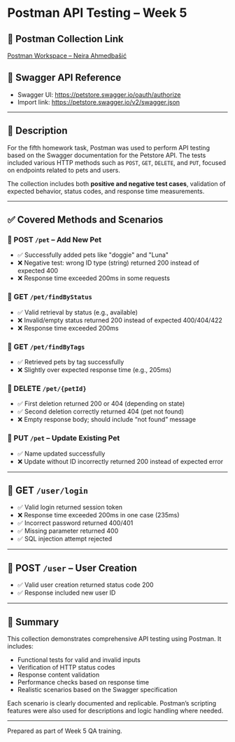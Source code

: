 # Postman API Testing – Week 5

## 🔗 Postman Collection Link
[Postman Workspace – Neira Ahmedbašić](https://speeding-equinox-9547367.postman.co/workspace/Neira-Ahmedba%C5%A1i%C4%87's-Workspace~05a1c4b7-a517-492f-86e3-db397e2b797e/collection/45834032-2c5d455f-95ac-41de-b2e2-cf5415e6b8e5?action=share&creator=45834032)

## 🔗 Swagger API Reference
- Swagger UI: https://petstore.swagger.io/oauth/authorize  
- Import link: https://petstore.swagger.io/v2/swagger.json

---

## 📄 Description

For the fifth homework task, Postman was used to perform API testing based on the Swagger documentation for the Petstore API. The tests included various HTTP methods such as `POST`, `GET`, `DELETE`, and `PUT`, focused on endpoints related to pets and users.

The collection includes both **positive and negative test cases**, validation of expected behavior, status codes, and response time measurements.

---

## ✅ Covered Methods and Scenarios

### 🔹 POST `/pet` – Add New Pet
- ✅ Successfully added pets like "doggie" and "Luna"
- ❌ Negative test: wrong ID type (string) returned 200 instead of expected 400
- ❌ Response time exceeded 200ms in some requests

### 🔹 GET `/pet/findByStatus`
- ✅ Valid retrieval by status (e.g., available)
- ❌ Invalid/empty status returned 200 instead of expected 400/404/422
- ❌ Response time exceeded 200ms

### 🔹 GET `/pet/findByTags`
- ✅ Retrieved pets by tag successfully
- ❌ Slightly over expected response time (e.g., 205ms)

### 🔹 DELETE `/pet/{petId}`
- ✅ First deletion returned 200 or 404 (depending on state)
- ✅ Second deletion correctly returned 404 (pet not found)
- ❌ Empty response body; should include “not found” message

### 🔹 PUT `/pet` – Update Existing Pet
- ✅ Name updated successfully
- ❌ Update without ID incorrectly returned 200 instead of expected error

---

## 🔹 GET `/user/login`
- ✅ Valid login returned session token
- ❌ Response time exceeded 200ms in one case (235ms)
- ✅ Incorrect password returned 400/401
- ✅ Missing parameter returned 400
- ✅ SQL injection attempt rejected

---

## 🔹 POST `/user` – User Creation
- ✅ Valid user creation returned status code 200
- ✅ Response included new user ID

---

## 📌 Summary

This collection demonstrates comprehensive API testing using Postman. It includes:

- Functional tests for valid and invalid inputs
- Verification of HTTP status codes
- Response content validation
- Performance checks based on response time
- Realistic scenarios based on the Swagger specification

Each scenario is clearly documented and replicable. Postman’s scripting features were also used for descriptions and logic handling where needed.

---

Prepared as part of Week 5 QA training.
